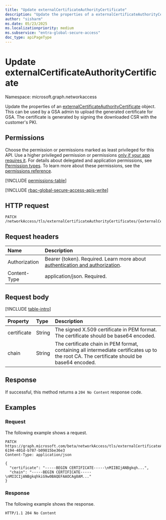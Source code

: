 ```yaml
---
title: "Update externalCertificateAuthorityCertificate"
description: "Update the properties of a externalCertificateAuthorityCertificate object."
author: "sisharm"
ms.date: 05/23/2025
ms.localizationpriority: medium
ms.subservice: "entra-global-secure-access"
doc_type: apiPageType
---
```


# Update externalCertificateAuthorityCertificate

Namespace: microsoft.graph.networkaccess

Update the properties of an [externalCertificateAuthorityCertificate](../resources/networkaccess-externalcertificateauthoritycertificate.md) object. This can be used by a GSA admin to upload the generated certificate for GSA. The certificate is generated by signing the downloaded CSR with the customer's PKI.

## Permissions

Choose the permission or permissions marked as least privileged for this API. Use a higher privileged permission or permissions [only if your app requires it](/graph/permissions-overview#best-practices-for-using-microsoft-graph-permissions). For details about delegated and application permissions, see [Permission types](/graph/permissions-overview#permission-types). To learn more about these permissions, see the [permissions reference](/graph/permissions-reference).

<!-- { "blockType": "permissions", "name": "networkaccess_externalcertificateauthoritycertificate_update" } -->
[!INCLUDE [permissions-table](../includes/permissions/networkaccess-externalcertificateauthoritycertificate-update-permissions.md)]

[!INCLUDE [rbac-global-secure-access-apis-write](../includes/rbac-for-apis/rbac-global-secure-access-apis-write.md)]

## HTTP request

<!-- {
  "blockType": "ignored"
}
-->
``` http
PATCH /networkAccess/tls/externalCertificateAuthorityCertificates/{externalCertificateAuthorityCertificateId}
```

## Request headers

|Name|Description|
|:---|:---|
|Authorization|Bearer {token}. Required. Learn more about [authentication and authorization](/graph/auth/auth-concepts).|
|Content-Type|application/json. Required.|

## Request body

[!INCLUDE [table-intro](../../includes/update-property-table-intro.md)]

|Property|Type|Description|
|:---|:---|:---|
|certificate|String|The signed X.509 certificate in PEM format. The certificate should be base64 encoded.|
|chain|String|The certificate chain in PEM format, containing all intermediate certificates up to the root CA. The certificate should be base64 encoded.|

## Response

If successful, this method returns a `204 No Content` response code.

## Examples

### Request

The following example shows a request.
<!-- {
  "blockType": "request",
  "name": "update_externalcertificateauthoritycertificate",
  "sampleKeys": ["365da4f6-6194-401d-b787-b09815be36e3"]
}
-->
``` http
PATCH https://graph.microsoft.com/beta/networkAccess/tls/externalCertificateAuthorityCertificates/365da4f6-6194-401d-b787-b09815be36e3
Content-Type: application/json

{
  "certificate": "-----BEGIN CERTIFICATE-----\nMIIBIjANBgkqh...",
  "chain": "-----BEGIN CERTIFICATE-----\nMIICIjANBgkqhkiG9w0BAQEFAAOCAg8AM..."
}
```

### Response

The following example shows the response.

<!-- {
  "blockType": "response"
}
-->
``` http
HTTP/1.1 204 No Content
```

